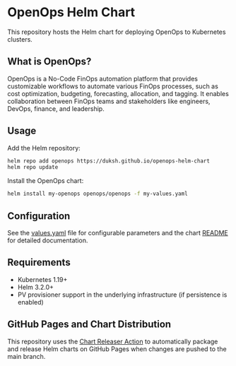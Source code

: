 # OpenOps Helm Chart

This repository hosts the Helm chart for deploying OpenOps to Kubernetes clusters.

## What is OpenOps?

OpenOps is a No-Code FinOps automation platform that provides customizable workflows to automate various FinOps processes, such as cost optimization, budgeting, forecasting, allocation, and tagging. It enables collaboration between FinOps teams and stakeholders like engineers, DevOps, finance, and leadership.

## Usage

Add the Helm repository:

```bash
helm repo add openops https://duksh.github.io/openops-helm-chart
helm repo update
```

Install the OpenOps chart:

```bash
helm install my-openops openops/openops -f my-values.yaml
```

## Configuration

See the [values.yaml](./charts/openops/values.yaml) file for configurable parameters and the chart [README](./charts/openops/README.md) for detailed documentation.

## Requirements

- Kubernetes 1.19+
- Helm 3.2.0+
- PV provisioner support in the underlying infrastructure (if persistence is enabled)

## GitHub Pages and Chart Distribution

This repository uses the [Chart Releaser Action](https://github.com/helm/chart-releaser-action) to automatically package and release Helm charts on GitHub Pages when changes are pushed to the main branch.